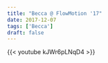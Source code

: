 ```yaml
---
title: "Becca @ FlowMotion '17"
date: 2017-12-07
tags: ['Becca']
draft: false
---
```

{{< youtube kJWr6pLNqD4 >}}


